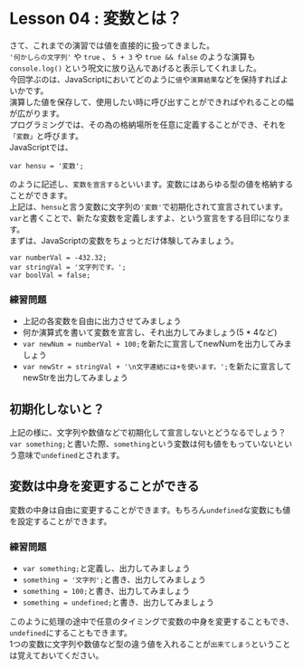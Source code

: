 # Lesson 04 : 変数とは？  
さて、これまでの演習では値を直接的に扱ってきました。  
`'何かしらの文字列'` や `true` 、 `5 + 3` や `true && false` のような演算も `console.log()` という呪文に放り込んであげると表示してくれました。  
今回学ぶのは、JavaScriptにおいてどのように`値`や`演算結果`などを保持すればよいかです。  
演算した値を保存して、使用したい時に呼び出すことができればやれることの幅が広がります。   
プログラミングでは、その為の格納場所を任意に定義することができ、それを`「変数」`と呼びます。   
JavaScriptでは、
```
var hensu = '変数';
```

のように記述し、`変数を宣言する`といいます。変数にはあらゆる型の値を格納することができます。   
上記は、`hensu`と言う変数に文字列の`'変数'`で初期化されて宣言されています。  
`var`と書くことで、新たな変数を定義しますよ、という宣言をする目印になります。  
まずは、JavaScriptの変数をちょっとだけ体験してみましょう。   
```
var numberVal = -432.32;
var stringVal = '文字列です。';
var boolVal = false;
```

### 練習問題
- 上記の各変数を自由に出力させてみましょう
- 何か演算式を書いて変数を宣言し、それ出力してみましょう(5 * 4など)
- `var newNum = numberVal + 100;`を新たに宣言してnewNumを出力してみましょう
- `var newStr = stringVal + '\n文字連結には+を使います。';`を新たに宣言してnewStrを出力してみましょう

## 初期化しないと？
上記の様に、文字列や数値などで初期化して宣言しないとどうなるでしょう？  
`var something;`と書いた際、`something`という変数は何も値をもっていないという意味で`undefined`とされます。  

## 変数は中身を変更することができる
変数の中身は自由に変更することができます。もちろん`undefined`な変数にも値を設定することができます。

### 練習問題
- `var something;`と定義し、出力してみましょう
- `something = '文字列';`と書き、出力してみましょう
- `something = 100;`と書き、出力してみましょう
- `something = undefined;`と書き、出力してみましょう

このように処理の途中で任意のタイミングで変数の中身を変更することもでき、`undefined`にすることもできます。  
1つの変数に文字列や数値など型の違う値を入れることが`出来てしまう`ということは覚えておいてください。
